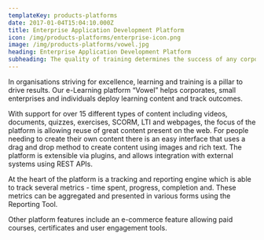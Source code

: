 ```yaml
---
templateKey: products-platforms
date: 2017-01-04T15:04:10.000Z
title: Enterprise Application Development Platform
icon: /img/products-platforms/enterprise-icon.png
image: /img/products-platforms/vowel.jpg
heading: Enterprise Application Development Platform
subheading: The quality of training determines the success of any corporate, small enterprise or individual. Vowel LMS is an intuitive interface that helps you deploy different types of offline and online content while tracking training outcomes.
---
```


In organisations striving for excellence, learning and training is a pillar to drive results. Our e-Learning platform “Vowel” helps corporates, small enterprises and individuals deploy learning content and track outcomes. 

With support for over 15 different types of content including videos, documents, quizzes, exercises, SCORM, LTI and webpages, the focus of the platform is allowing reuse of great content present on the web. For people needing to create their own content there is an easy interface that uses a drag and drop method to create content using images and rich text. The platform is extensible via plugins, and allows integration with external systems using REST APIs. 

At the heart of the platform is a tracking and reporting engine which is able to track several metrics - time spent, progress, completion and. These metrics can be aggregated and presented in various forms using the Reporting Tool.

Other platform features include an e-commerce feature allowing paid courses, certificates and user engagement tools.
